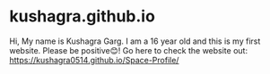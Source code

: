# kushagra.github.io

Hi, My name is Kushagra Garg. I am a 16 year old and this is my first website. Please be positive😊!
Go here to check the website out: https://kushagra0514.github.io/Space-Profile/
